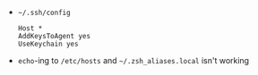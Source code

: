 * `~/.ssh/config`

  ```
  Host *
  AddKeysToAgent yes
  UseKeychain yes
  ```

* `echo`-ing to `/etc/hosts` and `~/.zsh_aliases.local` isn't working
